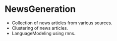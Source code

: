 # NewsGeneration

-   Collection of news articles from various sources.
-  Clustering of news articles.
-  LanguageModeling using rnns.
  
  
